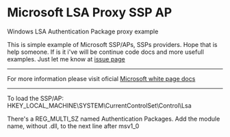 # Microsoft LSA Proxy SSP AP
Windows LSA Authentication Package proxy example

This is simple example of Microsoft SSP/APs, SSPs providers. Hope that is help someone. If is it i've will be continue code docs and more usefull examples. Just let me know at [issue page](../../issues)  

---  

For more information please visit oficial [Microsoft white page docs](https://docs.microsoft.com/en-us/windows/win32/secauthn/ssp-aps-versus-ssps)

---
To load the SSP/AP:
HKEY_LOCAL_MACHINE\SYSTEM\CurrentControlSet\Control\Lsa 

There's a REG_MULTI_SZ named Authentication Packages. Add the module name, without .dll, to the next line after msv1_0
